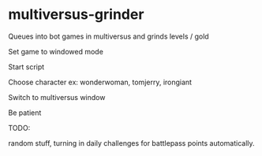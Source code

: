# multiversus-grinder
Queues into bot games in multiversus and grinds levels / gold

Set game to windowed mode

Start script

Choose character ex: wonderwoman, tomjerry, irongiant

Switch to multiversus window

Be patient


TODO:

random stuff, turning in daily challenges for battlepass points automatically. 
